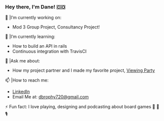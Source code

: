 ### Hey there, I'm Dane! 🇨🇴

🔭  |I’m currently working on:
 - Mod 3 Group Project, Consultancy Project!

🌱  |I’m currently learning:
 - How to build an API in rails
 - Continuous integration with TravisCI

💬  |Ask me about:
 - How my project partner and I made my favorite project, [Viewing Party](https://superviewingparty.herokuapp.com/)

📫  |How to reach me:
 - [LinkedIn](https://www.linkedin.com/in/dane-brophy/)
 - Email Me at: dbrophy720@gmail.com

⚡  Fun fact: I love playing, designing and podcasting about board games 🎲 📜 🎙 

